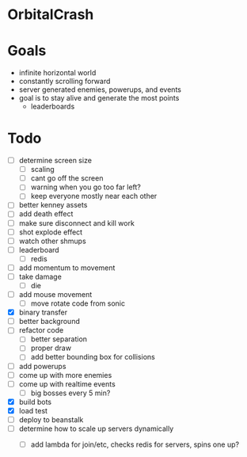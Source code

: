 OrbitalCrash
======


Goals
===

* infinite horizontal world
* constantly scrolling forward
* server generated enemies, powerups, and events
* goal is to stay alive and generate the most points 
  * leaderboards


Todo
===

 * [ ] determine screen size
    * [ ] scaling
    * [ ] cant go off the screen
    * [ ] warning when you go too far left?
    * [ ] keep everyone mostly near each other
 * [ ] better kenney assets
 * [ ] add death effect
 * [ ] make sure disconnect and kill work
 * [ ] shot explode effect
 * [ ] watch other shmups
 * [ ] leaderboard
    * [ ] redis
 * [ ] add momentum to movement
 * [ ] take damage
    * [ ] die
 * [ ] add mouse movement
    * [ ] move rotate code from sonic
 * [x] binary transfer
 * [ ] better background
 * [ ] refactor code
     * [ ] better separation
     * [ ] proper draw
     * [ ] add better bounding box for collisions 
 * [ ] add powerups
 * [ ] come up with more enemies
 * [ ] come up with realtime events
    * [ ] big bosses every 5 min?
 * [x] build bots
 * [x] load test
 * [ ] deploy to beanstalk
 * [ ] determine how to scale up servers dynamically
    * [ ] add lambda for join/etc, checks redis for servers, spins one up?
 
